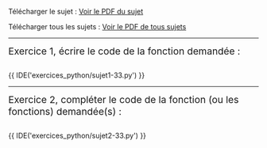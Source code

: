 Télécharger le sujet : [Voir le PDF du sujet](25-NSI-1.pdf)
<br>

Télécharger tous les sujets : [Voir le PDF de tous sujets](25-NSI-1_merged.pdf)

---

<div style="display:flex;gap:2em;align-items:top;font-size: 1.2rem;">
Exercice 1, écrire le code de la fonction demandée :
</div>

<div style="margin-top: 2em;"></div>

{{ IDE('exercices_python/sujet1-33.py') }}

---

<div style="display:flex;gap:2em;align-items:top;font-size: 1.2rem;">
Exercice 2, compléter le code de la fonction (ou les fonctions) demandée(s) :
</div>

<div style="margin-top: 2em;"></div>

{{ IDE('exercices_python/sujet2-33.py') }}

